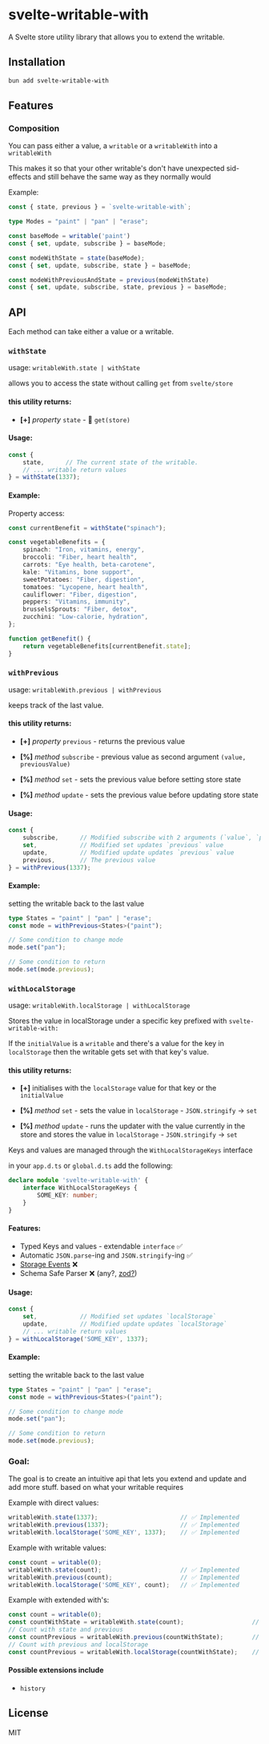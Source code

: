# svelte-writable-with

A Svelte store utility library that allows you to extend the writable.

## Installation

```bash
bun add svelte-writable-with
```

## Features

### Composition

You can pass either a value, a `writable` or a `writableWith` into a `writableWith`

This makes it so that your other writable's don't have unexpected sid-effects and still behave the same way as they normally would

Example:
```ts
const { state, previous } = `svelte-writable-with`;

type Modes = "paint" | "pan" | "erase";

const baseMode = writable('paint')
const { set, update, subscribe } = baseMode;

const modeWithState = state(baseMode);
const { set, update, subscribe, state } = baseMode;

const modeWithPreviousAndState = previous(modeWithState)
const { set, update, subscribe, state, previous } = baseMode;
```

## API

Each method can take either a value or a writable.

### `withState`
usage: `writableWith.state | withState`

allows you to access the state without calling `get` from `svelte/store`

#### this utility returns:

- **[+]** _property_ `state` - 🔀 `get(store)`

#### Usage:

```ts
const {
    state,      // The current state of the writable.
    // ... writable return values
} = withState(1337);
```

#### Example:

Property access:

```ts
const currentBenefit = withState("spinach");

const vegetableBenefits = {
    spinach: "Iron, vitamins, energy",
    broccoli: "Fiber, heart health",
    carrots: "Eye health, beta-carotene",
    kale: "Vitamins, bone support",
    sweetPotatoes: "Fiber, digestion",
    tomatoes: "Lycopene, heart health",
    cauliflower: "Fiber, digestion",
    peppers: "Vitamins, immunity",
    brusselsSprouts: "Fiber, detox",
    zucchini: "Low-calorie, hydration",
};

function getBenefit() {
    return vegetableBenefits[currentBenefit.state];
}
```

### `withPrevious`
usage: `writableWith.previous | withPrevious`

keeps track of the last value.

#### this utility returns:

- **[+]** _property_ `previous` - returns the previous  value

- **[%]** _method_ `subscribe` - previous value as second argument `(value, previousValue)`
    
- **[%]** _method_ `set` - sets the previous value before setting store state
    
- **[%]** _method_ `update` - sets the previous value before updating store state

#### Usage:

```typescript
const {
    subscribe,      // Modified subscribe with 2 arguments (`value`, `previousValue`)
    set,            // Modified set updates `previous` value
    update,         // Modified update updates `previous` value
    previous,       // The previous value
} = withPrevious(1337);
```

#### Example:

setting the writable back to the last value

```ts
type States = "paint" | "pan" | "erase"; 
const mode = withPrevious<States>("paint");

// Some condition to change mode
mode.set("pan");

// Some condition to return
mode.set(mode.previous);
```


### `withLocalStorage`

usage: `writableWith.localStorage | withLocalStorage`

Stores the value in localStorage under a specific key prefixed with `svelte-writable-with:`

If the `initialValue` is a `writable` and there's a value for the key in `localStorage` then the writable gets set with that key's value.

#### this utility returns:

- **[+]** initialises with the `localStorage` value for that key or the `initialValue`
    
- **[%]** _method_ `set` - sets the value in `localStorage` - `JSON.stringify` -> `set`
    
- **[%]** _method_ `update` - runs the updater with the value currently in the store and stores the value in `localStorage` - `JSON.stringify` -> `set`

Keys and values are managed through the `WithLocalStorageKeys` interface

in your `app.d.ts` or `global.d.ts` add the following:

```ts
declare module 'svelte-writable-with' {
	interface WithLocalStorageKeys {
		SOME_KEY: number;
	}
}
```

#### Features:
- Typed Keys and values - extendable `interface` ✅
- Automatic `JSON.parse`-ing and `JSON.stringify`-ing ✅
- [Storage Events](https://developer.mozilla.org/en-US/docs/Web/API/Window/storage_event) ❌
- Schema Safe Parser ❌ (any?, [zod?](https://zod.dev/))

#### Usage:

```typescript
const {
    set,            // Modified set updates `localStorage`
    update,         // Modified update updates `localStorage`
    // ... writable return values
} = withLocalStorage('SOME_KEY', 1337);
```

#### Example:

setting the writable back to the last value

```ts
type States = "paint" | "pan" | "erase"; 
const mode = withPrevious<States>("paint");

// Some condition to change mode
mode.set("pan");

// Some condition to return
mode.set(mode.previous);
```


### Goal:

The goal is to create an intuitive api that lets you extend and update and add more stuff. based on what your writable requires

Example with direct values:

```ts
writableWith.state(1337);                       // ✅ Implemented
writableWith.previous(1337);                    // ✅ Implemented
writableWith.localStorage('SOME_KEY', 1337);    // ✅ Implemented
```

Example with writable values:

```ts
const count = writable(0);
writableWith.state(count);                      // ✅ Implemented
writableWith.previous(count);                   // ✅ Implemented
writableWith.localStorage('SOME_KEY', count);   // ✅ Implemented
```

Example with extended with's:

```ts
const count = writable(0);
const countWithState = writableWith.state(count);                   // ✅ Implemented
// Count with state and previous
const countPrevious = writableWith.previous(countWithState);        // ✅ Implemented
// Count with previous and localStorage
const countPrevious = writableWith.localStorage(countWithState);    // ✅ Implemented
```

#### Possible extensions include

-   `history`

## License

MIT
